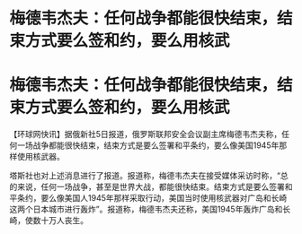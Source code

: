 # 梅德韦杰夫：任何战争都能很快结束，结束方式要么签和约，要么用核武

# 梅德韦杰夫：任何战争都能很快结束，结束方式要么签和约，要么用核武

【环球网快讯】据俄新社5日报道，俄罗斯联邦安全会议副主席梅德韦杰夫称，任何一场战争都能很快结束，结束方式是要么签署和平条约，要么像美国1945年那样使用核武器。

塔斯社也对上述消息进行了报道。报道称，梅德韦杰夫在接受媒体采访时称，“总的来说，任何一场战争，甚至是世界大战，都能很快结束。结束方式是要么签署和平条约，要么像美国人1945年那样采取行动，美国当时使用核武器对广岛和长崎这两个日本城市进行轰炸”。报道称，梅德韦杰夫还称，美国1945年轰炸广岛和长崎，使数十万人丧生。

